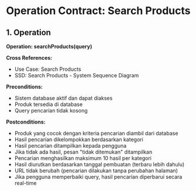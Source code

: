 # Operation Contract: Search Products

## 1. Operation
**Operation: searchProducts(query)**

**Cross References:**
- Use Case: Search Products
- SSD: Search Products - System Sequence Diagram

**Preconditions:**
- Sistem database aktif dan dapat diakses
- Produk tersedia di database
- Query pencarian tidak kosong

**Postconditions:**
- Produk yang cocok dengan kriteria pencarian diambil dari database
- Hasil pencarian dikelompokkan berdasarkan kategori
- Hasil pencarian ditampilkan kepada pengguna
- Jika tidak ada hasil, pesan "tidak ditemukan" ditampilkan
- Pencarian menghasilkan maksimum 10 hasil per kategori
- Hasil diurutkan berdasarkan tanggal pembuatan (terbaru lebih dahulu)
- URL tidak berubah (pencarian dilakukan tanpa perubahan halaman)
- Jika pengguna memperbaiki query, hasil pencarian diperbarui secara real-time
